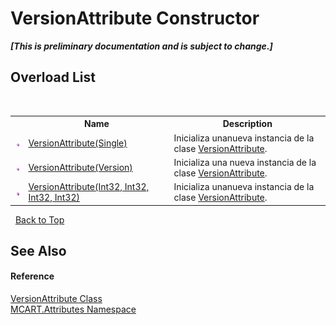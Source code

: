 # VersionAttribute Constructor 
 _**\[This is preliminary documentation and is subject to change.\]**_


## Overload List
&nbsp;<table><tr><th></th><th>Name</th><th>Description</th></tr><tr><td>![Public method](media/pubmethod.gif "Public method")</td><td><a href="81dda384-97b4-ced3-f0ef-f0f80b1a1b2a">VersionAttribute(Single)</a></td><td>
Inicializa unanueva instancia de la clase <a href="11eff1e8-a163-eaf5-9c72-20d7ebef83d1">VersionAttribute</a>.</td></tr><tr><td>![Public method](media/pubmethod.gif "Public method")</td><td><a href="a145aac0-eb6c-33e7-0a99-f8712a2b59e2">VersionAttribute(Version)</a></td><td>
Inicializa una nueva instancia de la clase <a href="11eff1e8-a163-eaf5-9c72-20d7ebef83d1">VersionAttribute</a>.</td></tr><tr><td>![Public method](media/pubmethod.gif "Public method")</td><td><a href="c8dffbcd-6f21-0614-0a5b-8e7937f36ac8">VersionAttribute(Int32, Int32, Int32, Int32)</a></td><td>
Inicializa unanueva instancia de la clase <a href="11eff1e8-a163-eaf5-9c72-20d7ebef83d1">VersionAttribute</a>.</td></tr></table>&nbsp;
<a href="#versionattribute-constructor">Back to Top</a>

## See Also


#### Reference
<a href="11eff1e8-a163-eaf5-9c72-20d7ebef83d1">VersionAttribute Class</a><br /><a href="149c1cbf-2082-5e41-e423-c506e9b98202">MCART.Attributes Namespace</a><br />
